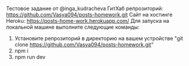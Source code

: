 Тестовое задание от @inga_kudracheva
ГитХаб репрозиторий:
https://github.com/Vasya094/posts-homework.git
Сайт на хостинге Heroku:
https://posts-home-work.herokuapp.com/
Для запуска на локальной машине выполните следующие команды:

1. Установите репрозиторий в директорию на вашем устройстве
   "git clone https://github.com/Vasya094/posts-homework.git"
2. npm i
3. npm run dev
